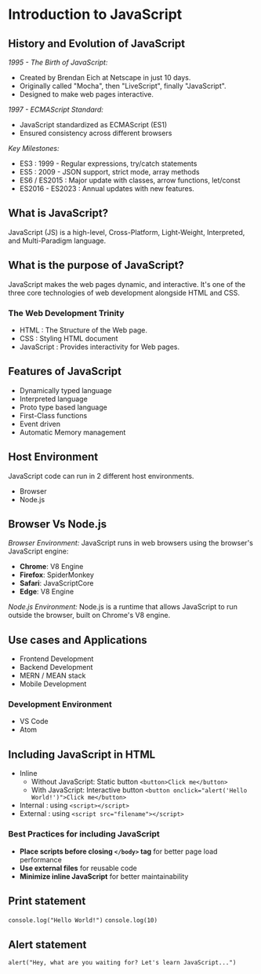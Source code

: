 # Introduction to JavaScript

## History and Evolution of JavaScript

*1995 - The Birth of JavaScript:*

- Created by Brendan Eich at Netscape in just 10 days.
- Originally called "Mocha", then "LiveScript", finally "JavaScript".
- Designed to make web pages interactive.
  
*1997 - ECMAScript Standard:*

- JavaScript standardized as ECMAScript (ES1)
- Ensured consistency across different browsers
  
*Key Milestones:*

- ES3 : 1999 - Regular expressions, try/catch statements
- ES5 : 2009 -  JSON support, strict mode, array methods
- ES6 / ES2015 : Major update with classes, arrow functions, let/const
- ES2016 - ES2023 : Annual updates with new features.
  
## What is JavaScript?

JavaScript (JS) is a high-level, Cross-Platform, Light-Weight, Interpreted, and Multi-Paradigm language.  

## What is the purpose of JavaScript?

JavaScript makes the web pages dynamic, and interactive. It's one of the three core technologies of web development alongside HTML and CSS.

### The Web Development Trinity

- HTML : The Structure of the Web page.
- CSS : Styling HTML document
- JavaScript : Provides interactivity for Web pages.
  
## Features of JavaScript

- Dynamically typed language
- Interpreted language
- Proto type based language
- First-Class functions
- Event driven
- Automatic Memory management
  
## Host Environment

JavaScript code can run in 2 different host environments.

- Browser
- Node.js

## Browser Vs Node.js

*Browser Environment:*
JavaScript runs in web browsers using the browser's JavaScript engine:

- **Chrome**: V8 Engine
- **Firefox**: SpiderMonkey
- **Safari**: JavaScriptCore
- **Edge**: V8 Engine
  
*Node.js Environment:*
Node.js is a runtime that allows JavaScript to run outside the browser, built on Chrome's V8 engine.

## Use cases and Applications

- Frontend Development
- Backend Development
- MERN / MEAN stack
- Mobile Development
  
### Development Environment

- VS Code
- Atom
  
## Including JavaScript in HTML

- Inline
  - Without JavaScript: Static button ```<button>Click me</button>```
  - With JavaScript: Interactive button ```<button onclick="alert('Hello World!')">Click me</button>```
- Internal : using ```<script></script>```
- External : using ```<script src="filename"></script>```
  
### Best Practices for including JavaScript

- **Place scripts before closing `</body>` tag** for better page load performance
- **Use external files** for reusable code
- **Minimize inline JavaScript** for better maintainability
  
## Print statement

```console.log("Hello World!")```
```console.log(10)```
  
## Alert statement

```alert("Hey, what are you waiting for? Let's learn JavaScript...")```
